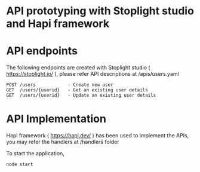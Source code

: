 # API prototyping with Stoplight studio and Hapi framework

# API endpoints

The following endpoints are created with Stoplight studio ( https://stoplight.io/ ), please refer API descriptions at /apis/users.yaml

```
POST /users            - Create new user
GET  /users/{userid}   - Get an existing user details
GET  /users/{userid}   - Update an existing user details

```


# API Implementation

Hapi framework ( https://hapi.dev/ ) has been used to implement the APIs, you may refer the handlers at /handlers folder 

To start the application,

```
node start
```

